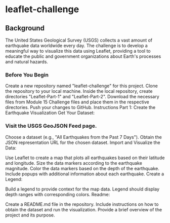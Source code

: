 # leaflet-challenge


## Background
The United States Geological Survey (USGS) collects a vast amount of earthquake data worldwide every day. The challenge is to develop a meaningful way to visualize this data using Leaflet, providing a tool to educate the public and government organizations about Earth's processes and natural hazards.

### Before You Begin
Create a new repository named "leaflet-challenge" for this project.
Clone the repository to your local machine.
Inside the local repository, create directories "Leaflet-Part-1" and "Leaflet-Part-2".
Download the necessary files from Module 15 Challenge files and place them in the respective directories.
Push your changes to GitHub.
Instructions
Part 1: Create the Earthquake Visualization
Get Your Dataset:

### Visit the USGS GeoJSON Feed page.
Choose a dataset (e.g., "All Earthquakes from the Past 7 Days").
Obtain the JSON representation URL for the chosen dataset.
Import and Visualize the Data:

Use Leaflet to create a map that plots all earthquakes based on their latitude and longitude.
Size the data markers according to the earthquake magnitude.
Color the data markers based on the depth of the earthquake.
Include popups with additional information about each earthquake.
Create a Legend:

Build a legend to provide context for the map data.
Legend should display depth ranges with corresponding colors.
Readme:

Create a README.md file in the repository.
Include instructions on how to obtain the dataset and run the visualization.
Provide a brief overview of the project and its purpose.


